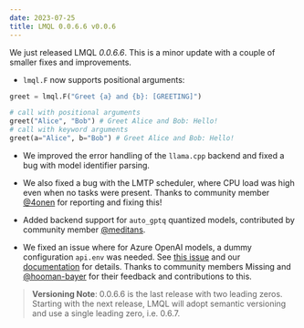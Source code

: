 ```yaml
---
date: 2023-07-25
title: LMQL 0.0.6.6 v0.0.6
---
```

We just released LMQL *0.0.6.6*. This is a minor update with a couple of smaller fixes and improvements.

* `lmql.F` now supports positional arguments:

```python
greet = lmql.F("Greet {a} and {b}: [GREETING]")

# call with positional arguments
greet("Alice", "Bob") # Greet Alice and Bob: Hello!
# call with keyword arguments
greet(a="Alice", b="Bob") # Greet Alice and Bob: Hello!
```

* We improved the error handling of the `llama.cpp` backend and fixed a bug with model identifier parsing. 

* We also fixed a bug with the LMTP scheduler, where CPU load was high even when no tasks were present. Thanks to community member [@4onen](https://github.com/4onen) for reporting and fixing this!

* Added backend support for `auto_gptq` quantized models, contributed by community member [@meditans](https://github.com/meditans).

* We fixed an issue where for Azure OpenAI models, a dummy configuration `api.env` was needed. See [this issue]() and our [documentation](https://docs.lmql.ai/en/stable/language/azure.html) for details. Thanks to community members Missing and [@hooman-bayer](https://github.com/hooman-bayer) for their feedback and contributions to this.

> **Versioning Note**: 0.0.6.6 is the last release with two leading zeros. Starting with the next release, LMQL will adopt semantic versioning and use a single leading zero, i.e. 0.6.7.